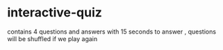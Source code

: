 # interactive-quiz
contains 4 questions and answers with 15 seconds to answer , questions will be shuffled if we play again  
